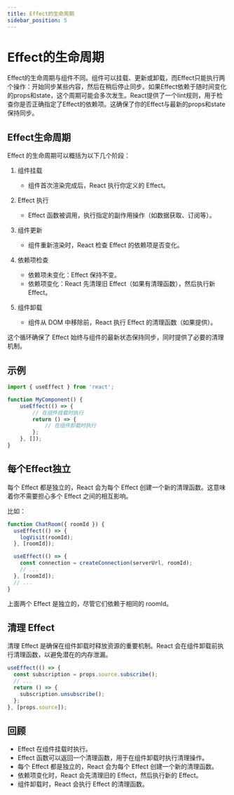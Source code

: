 ```yaml
---
title: Effect的生命周期
sidebar_position: 5
---
```


# Effect的生命周期

Effect的生命周期与组件不同。组件可以挂载、更新或卸载，而Effect只能执行两个操作：开始同步某些内容，然后在稍后停止同步。如果Effect依赖于随时间变化的props和state，这个周期可能会多次发生。React提供了一个lint规则，用于检查你是否正确指定了Effect的依赖项。这确保了你的Effect与最新的props和state保持同步。

## Effect生命周期

Effect 的生命周期可以概括为以下几个阶段：

1. 组件挂载
   - 组件首次渲染完成后，React 执行你定义的 Effect。

2. Effect 执行
   - Effect 函数被调用，执行指定的副作用操作（如数据获取、订阅等）。

3. 组件更新
   - 组件重新渲染时，React 检查 Effect 的依赖项是否变化。

4. 依赖项检查
   - 依赖项未变化：Effect 保持不变。
   - 依赖项变化：React 先清理旧 Effect（如果有清理函数），然后执行新 Effect。

5. 组件卸载
   - 组件从 DOM 中移除前，React 执行 Effect 的清理函数（如果提供）。

这个循环确保了 Effect 始终与组件的最新状态保持同步，同时提供了必要的清理机制。

## 示例

```jsx
import { useEffect } from 'react';

function MyComponent() {
    useEffect(() => {
        // 在组件挂载时执行
        return () => {
            // 在组件卸载时执行
        };
    }, []);
}
```

## 每个Effect独立

每个 Effect 都是独立的，React 会为每个 Effect 创建一个新的清理函数。这意味着你不需要担心多个 Effect 之间的相互影响。

比如：

```jsx
function ChatRoom({ roomId }) {
  useEffect(() => {
    logVisit(roomId);
  }, [roomId]);

  useEffect(() => {
    const connection = createConnection(serverUrl, roomId);
    // ...
  }, [roomId]);
  // ...
}
```

上面两个 Effect 是独立的，尽管它们依赖于相同的 roomId。

## 清理 Effect

清理 Effect 是确保在组件卸载时释放资源的重要机制。React 会在组件卸载前执行清理函数，以避免潜在的内存泄漏。

```jsx
useEffect(() => {
  const subscription = props.source.subscribe();
  // ...
  return () => {
    subscription.unsubscribe();
  };
}, [props.source]);
```

## 回顾

- Effect 在组件挂载时执行。
- Effect 函数可以返回一个清理函数，用于在组件卸载时执行清理操作。
- 每个 Effect 都是独立的，React 会为每个 Effect 创建一个新的清理函数。
- 依赖项变化时，React 会先清理旧的 Effect，然后执行新的 Effect。
- 组件卸载时，React 会执行 Effect 的清理函数。
